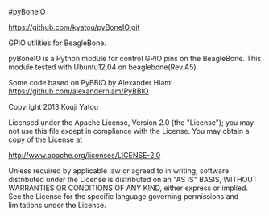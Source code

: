 #pyBoneIO

https://github.com/kyatou/pyBoneIO.git

GPIO utilities for BeagleBone.

pyBoneIO is a Python module for control GPIO pins on the BeagleBone.
This module tested with Ubuntu12.04 on beaglebone(Rev.A5).

Some code based on PyBBIO by Alexander Hiam: 
https://github.com/alexanderhiam/PyBBIO

Copyright 2013 Kouji Yatou

Licensed under the Apache License, Version 2.0 (the "License");
you may not use this file except in compliance with the License.
You may obtain a copy of the License at

http://www.apache.org/licenses/LICENSE-2.0

Unless required by applicable law or agreed to in writing, software
distributed under the License is distributed on an "AS IS" BASIS,
WITHOUT WARRANTIES OR CONDITIONS OF ANY KIND, either express or implied.
See the License for the specific language governing permissions and
limitations under the License.


